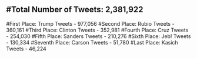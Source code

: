 #Total Number of Tweets: 2,381,922 
---
#First Place: Trump Tweets - 977,056
#Second Place: Rubio Tweets - 360,161
#Third Place: Clinton Tweets - 352,981
#Fourth Place: Cruz Tweets - 254,030
#Fifth Place: Sanders Tweets - 210,276
#Sixth Place: Jeb! Tweets - 130,334
#Seventh Place: Carson Tweets - 51,780
#Last Place: Kasich Tweets - 46,224
